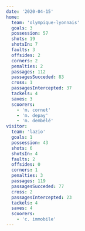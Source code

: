 ```yaml
---
date: '2020-04-15'
home:
  team: 'olympique-lyonnais'
  goals: 3
  possession: 57
  shots: 19
  shotsIn: 7
  faults: 3
  offsides: 2
  corners: 2
  penalties: 2
  passages: 112
  passagesSucceded: 83
  cross: 1
  passagesIntercepted: 37
  tackels: 4
  saves: 3
  scoorers:
    - 'm. cornet'
    - 'm. depay'
    - 'm. dembélé'
visitor:
  team: 'lazio'
  goals: 1
  possession: 43
  shots: 6
  shotsIn: 4
  faults: 2
  offsides: 0
  corners: 1
  penalties: 3
  passages: 119
  passagesSucceded: 77
  cross: 2
  passagesIntercepted: 23
  tackels: 4
  saves: 4
  scoorers:
    - 'c. immobile'
---
```

